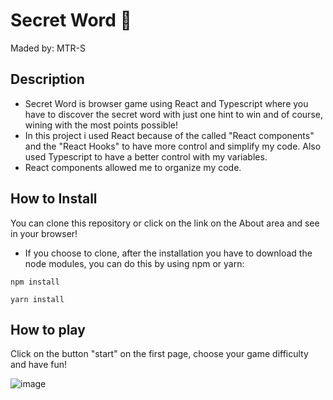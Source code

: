 # Secret Word 🔎
Maded by: MTR-S

## Description
* Secret Word is browser game using React and Typescript where you have to discover the secret word with just one hint to win and of course, wining with the most points possible!
* In this project i used React because of the called "React components" and the "React Hooks" to have more control and simplify my code. Also used Typescript to have a better control with my variables.
* React components allowed me to organize my code.

## How to Install
You can clone this repository or click on the link on the About area and see in your browser! 
* If you choose to clone, after the installation you have to download the node modules, you can do this by using npm or yarn:
~~~NPM
npm install
~~~

~~~Yarn
yarn install
~~~

## How to play
Click on the button "start" on the first page, choose your game difficulty and have fun!

![image](https://github.com/MTR-S/secret-word/assets/133928872/5c40ce4e-74ce-48f2-9eee-a90688ba979e)
